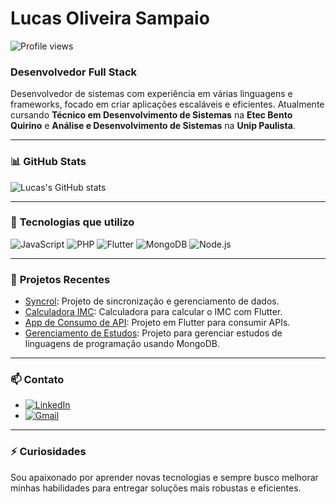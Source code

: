 # Lucas Oliveira Sampaio

![Profile views](https://gpvc.arturio.dev/LSampaiodev)

### Desenvolvedor Full Stack

Desenvolvedor de sistemas com experiência em várias linguagens e frameworks, focado em criar aplicações escaláveis e eficientes. Atualmente cursando **Técnico em Desenvolvimento de Sistemas** na **Etec Bento Quirino** e **Análise e Desenvolvimento de Sistemas** na **Unip Paulista**.

---

### 📊 **GitHub Stats**

![Lucas's GitHub stats](https://github-readme-stats.vercel.app/api?LSampaiodev&show_icons=true&theme=radical)

---

### 🔧 **Tecnologias que utilizo**
  
![JavaScript](https://img.shields.io/badge/-JavaScript-black?style=flat-square&logo=javascript)
![PHP](https://img.shields.io/badge/-PHP-black?style=flat-square&logo=php)
![Flutter](https://img.shields.io/badge/-Flutter-black?style=flat-square&logo=flutter)
![MongoDB](https://img.shields.io/badge/-MongoDB-black?style=flat-square&logo=mongodb)
![Node.js](https://img.shields.io/badge/-Node.js-black?style=flat-square&logo=node.js)

---

### 🚀 **Projetos Recentes**
- [Syncrol](https://github.com/LSampaiodev/Syncrol): Projeto de sincronização e gerenciamento de dados.
- [Calculadora IMC](https://github.com/LSampaiodev/calculator_imc): Calculadora para calcular o IMC com Flutter.
- [App de Consumo de API](https://github.com/LSampaiodev/app_consumo_api): Projeto em Flutter para consumir APIs.
- [Gerenciamento de Estudos](https://github.com/LSampaiodev/study_for_me): Projeto para gerenciar estudos de linguagens de programação usando MongoDB.

---

### 📫 **Contato**

- [![LinkedIn](https://img.shields.io/badge/LinkedIn-blue?style=flat-square&logo=linkedin)](https://www.linkedin.com/in/lucas-oliveira-26a48b207/)
- [![Gmail](https://img.shields.io/badge/Gmail-red?style=flat-square&logo=gmail)](mailto:lucasoliveirasampaio55@outlook.com)

---

### ⚡ **Curiosidades**
Sou apaixonado por aprender novas tecnologias e sempre busco melhorar minhas habilidades para entregar soluções mais robustas e eficientes.
